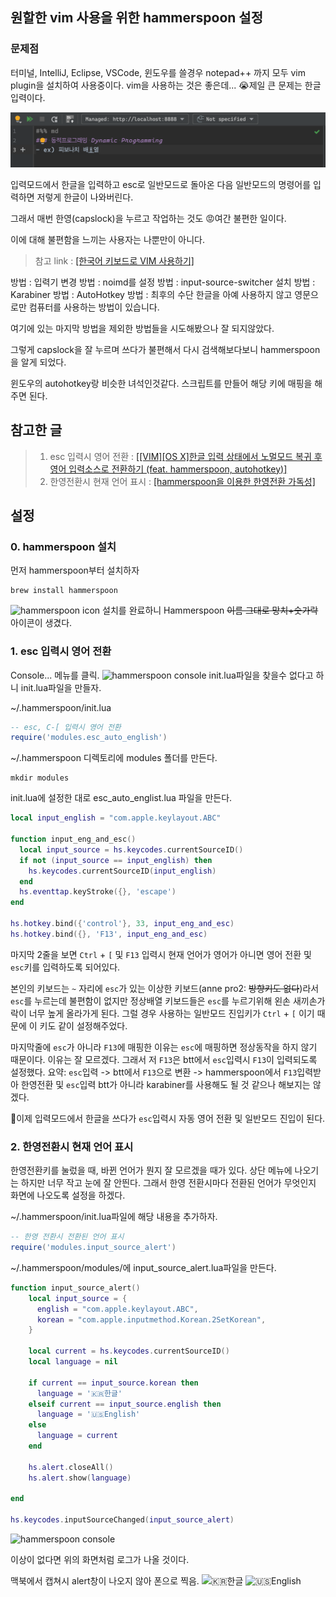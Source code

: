 ## 원할한 vim 사용을 위한 hammerspoon 설정
### 문제점
터미널, IntelliJ, Eclipse, VSCode, 윈도우를 쓸경우 notepad++ 까지
모두 vim plugin을 설치하여 사용중이다.
vim을 사용하는 것은 좋은데... 😭제일 큰 문제는 한글입력이다.

![problem](../images/hammerspoon/problem.png)

입력모드에서 한글을 입력하고 esc로 일반모드로 돌아온 다음 일반모드의 명령어를 입력하면 저렇게 한글이 나와버린다.

그래서 매번 한영(capslock)을 누르고 작업하는 것도 😡여간 불편한 일이다.

이에 대해 불편함을 느끼는 사용자는 나뿐만이 아니다.

> 참고 link : <a href="https://github.com/johngrib/simple_vim_guide/blob/master/md/with_korean.md" target="_blank">[한국어 키보드로 VIM 사용하기]</a>

방법 : 입력기 변경
방법 : noimd를 설정
방법 : input-source-switcher 설치
방법 : Karabiner
방법 : AutoHotkey
방법 : 최후의 수단 한글을 아예 사용하지 않고 영문으로만 컴퓨터를 사용하는 방법이 있습니다.

여기에 있는 마지막 방법을 제외한 방법들을 시도해봤으나 잘 되지않았다.

그렇게 capslock을 잘 누르며 쓰다가 불편해서 다시 검색해보다보니
hammerspoon을 알게 되었다.

윈도우의 autohotkey랑 비슷한 녀석인것같다.
스크립트를 만들어 해당 키에 매핑을 해주면 된다.

## 참고한 글

> 1. esc 입력시 영어 전환 : <a href="https://coldmater.tistory.com/177" target="_blank">[[VIM][OS X]한글 입력 상태에서 노멀모드 복귀 후 영어 입력소스로 전환하기 (feat. hammerspoon, autohotkey)]</a>
> 2. 한영전환시 현재 언어 표시 : <a href="https://velog.io/@riassuc/mac-hammerspoon" target="_blank">[hammerspoon을 이용한 한영전환 가독성]</a>


## 설정
### 0. hammerspoon 설치
먼저 hammerspoon부터 설치하자
```shell
brew install hammerspoon
```
![hammerspoon icon](https://images.velog.io/images/jakepark/post/de1cadca-7dd1-4dbc-b3b5-df4160db23d3/Screen%20Shot%202021-06-03%20at%2010.58.33.png)
설치를 완료하니 Hammerspoon ~~이름 그대로 망치+숫가락~~ 아이콘이 생겼다.

### 1. esc 입력시 영어 전환

Console... 메뉴를 클릭.
![hammerspoon console](https://images.velog.io/images/jakepark/post/bc757b27-c306-4e09-91bb-27e2a3d96670/Screen%20Shot%202021-06-03%20at%2011.00.44.png)
init.lua파일을 찾을수 없다고 하니 init.lua파일을 만들자.

~/.hammerspoon/init.lua
```lua
-- esc, C-[ 입력시 영어 전환
require('modules.esc_auto_english')
```

~/.hammerspoon 디렉토리에 modules 폴더를 만든다.
```shell
mkdir modules
```
init.lua에 설정한 대로
esc_auto_englist.lua 파일을 만든다.
```lua
local input_english = "com.apple.keylayout.ABC"

function input_eng_and_esc()
  local input_source = hs.keycodes.currentSourceID()
  if not (input_source == input_english) then
    hs.keycodes.currentSourceID(input_english)
  end
  hs.eventtap.keyStroke({}, 'escape')
end

hs.hotkey.bind({'control'}, 33, input_eng_and_esc)
hs.hotkey.bind({}, 'F13', input_eng_and_esc)
```

마지막 2줄을 보면
`Ctrl` + `[` 및 `F13` 입력시 현재 언어가 영어가 아니면 영어 전환 및 `esc`키를 입력하도록 되어있다.

본인의 키보드는 `~` 자리에 `esc`가 있는 이상한 키보드(anne pro2: ~~방향키도 없다~~)라서 `esc`를 누르는데 불편함이 없지만
정상배열 키보드들은 `esc`를 누르기위해 왼손 새끼손가락이 너무 높게 올라가게 된다.
그럴 경우 사용하는 일반모드 진입키가 `Ctrl` + `[` 이기 때문에 이 키도 같이 설정해주었다.

마지막줄에 `esc`가 아니라 `F13`에 매핑한 이유는 `esc`에 매핑하면 정상동작을 하지 않기 때문이다. 이유는 잘 모르겠다.
그래서 저 `F13`은 btt에서 `esc`입력시 `F13`이 입력되도록 설정했다.
요약: `esc`입력 -> btt에서 `F13`으로 변환 -> hammerspoon에서 `F13`입력받아 한영전환 및 `esc`입력
btt가 아니라 karabiner를 사용해도 될 것 같으나 해보지는 않겠다.

👏이제 입력모드에서 한글을 쓰다가 `esc`입력시 자동 영어 전환 및 일반모드 진입이 된다.

### 2. 한영전환시 현재 언어 표시
한영전환키를 눌렀을 때, 바뀐 언어가 뭔지 잘 모르겠을 때가 있다.
상단 메뉴에 나오기는 하지만 너무 작고 눈에 잘 안띈다.
그래서 한영 전환시마다 전환된 언어가 무엇인지 화면에 나오도록 설정을 하겠다.

~/.hammerspoon/init.lua파일에 해당 내용을 추가하자.
```lua
-- 한영 전환시 전환된 언어 표시
require('modules.input_source_alert')
```
~/.hammerspoon/modules/에 input_source_alert.lua파일을 만든다.
```lua
function input_source_alert()
    local input_source = {
      english = "com.apple.keylayout.ABC",
      korean = "com.apple.inputmethod.Korean.2SetKorean",
    }

    local current = hs.keycodes.currentSourceID()
    local language = nil

    if current == input_source.korean then
      language = '🇰🇷한글'
    elseif current == input_source.english then
      language = '🇺🇸English'
    else
      language = current
    end

    hs.alert.closeAll()
    hs.alert.show(language)

end

hs.keycodes.inputSourceChanged(input_source_alert)
```

![hammerspoon console](https://images.velog.io/images/jakepark/post/82475204-906f-46bd-bdc7-da3446b64d0b/image.png)

이상이 없다면 위의 화면처럼 로그가 나올 것이다.


맥북에서 캡쳐시 alert창이 나오지 않아 폰으로 찍음.
![🇰🇷한글](https://images.velog.io/images/jakepark/post/6b03b388-98f7-44fc-820f-089c11c14011/image.png)
![🇺🇸English](https://images.velog.io/images/jakepark/post/fa293604-8b87-4172-952b-d20c661c1a2d/image.png)